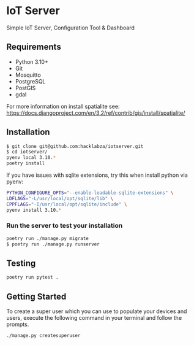 # IoT Server

Simple IoT Server, Configuration Tool & Dashboard

## Requirements

- Python 3.10+
- Git
- Mosquitto
- PostgreSQL
- PostGIS
- gdal

For more information on install spatialite see: https://docs.djangoproject.com/en/3.2/ref/contrib/gis/install/spatialite/

## Installation

```bash
$ git clone git@github.com:hacklabza/iotserver.git
$ cd iotserver/
pyenv local 3.10.*
poetry install
```

If you have issues with sqlite extensions, try this when install python via pyenv:

```bash
PYTHON_CONFIGURE_OPTS="--enable-loadable-sqlite-extensions" \
LDFLAGS="-L/usr/local/opt/sqlite/lib" \
CPPFLAGS="-I/usr/local/opt/sqlite/include" \
pyenv install 3.10.*
```

### Run the server to test your installation

```bash
poetry run ./manage.py migrate
$ poetry run ./manage.py runserver
```

## Testing

```bash
poetry run pytest .
```

## Getting Started

To create a super user which you can use to populate your devices and users, execute the following command in your terminal and follow the prompts.

```bash
./manage.py createsuperuser
```
